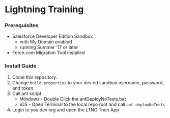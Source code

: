 # Lightning Training
### Prerequisites
 * Salesforce Developer Edition Sandbox
	* with My Domain enabled
	* running Summer '17 or later
 * Force.com Migration Tool installed

### Install Guide
 1. Clone this repository.
 2. Change `build.properties` to your dev ed sandbox username, password, and token.
 3. Call ant script
	* _Windows_ - Double Click the antDeployNoTests.bat
	* _iOS_ - Open Terminal to the local repo root and call `ant deployNoTests`
 4. Login to you dev org and open the LTNG Train App
